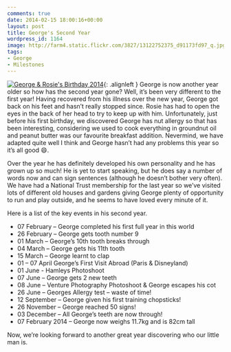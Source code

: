 ```yaml
---
comments: true
date: 2014-02-15 18:00:16+00:00
layout: post
title: George's Second Year
wordpress_id: 1164
image: http://farm4.static.flickr.com/3827/13122752375_d91173fd97_q.jpg
tags:
- George
- Milestones
---
```


[![George & Rosie's Birthday 2014][thm]][img]{: .alignleft }
George is now another year older so how has the second year gone?
Well, it’s been very different to the first year! Having recovered from his illness over the new year, George got back
on his feet and hasn’t really stopped since. Rosie has had to open the eyes in the back of her head to try to keep up
with him. Unfortunately, just before his first birthday, we discovered George has nut allergy so that has been
interesting, considering we used to cook everything in groundnut oil and peanut butter was our favourite breakfast
addition. Nevermind, we have adapted quite well I think and George hasn’t had any problems this year so it’s all good
:smile:.

Over the year he has definitely developed his own personality and he has grown up so much! He is yet to start speaking,
but he does say a number of words now and can sign sentences (although he doesn’t bother very often). We have had a
National Trust membership for the last year so we’ve visited lots of different old houses and gardens giving George
plenty of opportunity to run and play outside, and he seems to have loved every minute of it.

Here is a list of the key events in his second year.

* 07 February – George completed his first full year in this world
* 26 February – George gets tooth number 9
* 01 March – George’s 10th tooth breaks through
* 04 March – George gets his 11th tooth
* 15 March – George learnt to clap
* 01 – 07 April George’s First Visit Abroad (Paris & Disneyland)
* 01 June - Hamleys Photoshoot
* 07 June – George gets 2 new teeth
* 08 June – Venture Photography Photoshoot & George escapes his cot
* 26 June – Georges Allergy test – waste of time!
* 12 September – George given his first training chopsticks!
* 26 November – George reached 50 signs!
* 03 December – All George’s teeth are now through!
* 07 February 2014 – George now weighs 11.7kg and is  82cm tall

Now, we’re looking forward to another great year discovering who our little man is.

[thm]: //farm4.static.flickr.com/3827/13122752375_d91173fd97_q.jpg
[img]: //www.flickr.com/photos/richard-perry/13122752375/